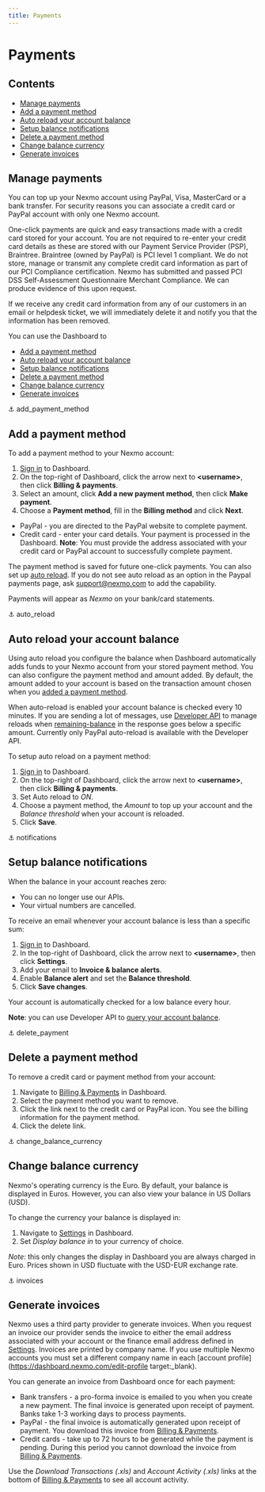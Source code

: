 ```yaml
---
title: Payments
---
```


# Payments

## Contents

* [Manage payments](#manage-payments)
* [Add a payment method](#add-a-payment-method)
* [Auto reload your account balance](#auto-reload-your-account-balance)
* [Setup balance notifications](#setup-balance-notifications)
* [Delete a payment method](#delete-a-payment-method)
* [Change balance currency](#change-balance-currency)
* [Generate invoices](#generate-invoices)

## Manage payments

You can top up your Nexmo account using PayPal, Visa, MasterCard or a bank transfer. For security reasons you can associate a credit card or PayPal account with only one Nexmo account.

One-click payments are quick and easy transactions made with a credit card stored for your account. You are not required to re-enter your credit card details as these are stored with our Payment Service Provider (PSP), Braintree. Braintree (owned by PayPal) is PCI level 1 compliant. We do not store, manage or transmit any complete credit card information as part of our PCI Compliance certification. Nexmo has submitted and passed PCI DSS Self-Assessment Questionnaire Merchant Compliance. We can produce evidence of this upon request.

If we receive any credit card information from any of our customers in an email or helpdesk ticket, we will immediately delete it and notify you that the information has been removed.

You can use the Dashboard to

* [Add a payment method](#add-a-payment-method)
* [Auto reload your account balance](#auto_reload)
* [Setup balance notifications](#notifications)
* [Delete a payment method](#delete_payment)
* [Change balance currency](#change_balance_currency)
* [Generate invoices](#generate-invoices)

⚓ add_payment_method

## Add a payment method

To add a payment method to your Nexmo account:

1. [Sign in](https://dashboard.nexmo.com/sign-in) to Dashboard.
1. On the top-right of Dashboard, click the arrow next to **&lt;username>**, then click **Billing & payments**.
2. Select an amount, click **Add a new payment method**, then click **Make payment**.
3. Choose a **Payment method**, fill in the **Billing method** and click **Next**.

  * PayPal - you are directed to the PayPal website to complete payment.
  * Credit card - enter your card details. Your payment is processed in the Dashboard.
  **Note**: You must provide the address associated with your credit card or PayPal account to successfully complete payment.

The payment method is saved for future one-click payments. You can also set up [auto reload](#auto_reload). If you do not see auto reload as an option in the Paypal payments page, ask support@nexmo.com to add the capability.

Payments will appear as *Nexmo* on your bank/card statements.

⚓ auto_reload

## Auto reload your account balance

Using auto reload you configure the balance when Dashboard automatically adds funds to your Nexmo account from your stored payment method. You can also configure the payment method and amount added. By default, the amount added to your account is based on the transaction amount chosen when you [added a payment method](#add-a-payment-method).

When auto-reload is enabled your account balance is checked every 10 minutes. If you are sending a lot of messages, use [Developer API](/api/developer/account#top-up) to manage reloads when [remaining-balance](/api/sms#remaining-balance) in the response goes below a specific amount. Currently only PayPal auto-reload is available with the Developer API.

To setup auto reload on a payment method:

1. [Sign in](https://dashboard.nexmo.com/sign-in) to Dashboard.
2. On the top-right of Dashboard, click the arrow next to **&lt;username&gt;**, then click **Billing & payments**.
3. Set Auto reload to *ON*.
4. Choose a payment method, the *Amount* to top up your account and the *Balance threshold* when your account is reloaded.
5. Click **Save**.

⚓ notifications

## Setup balance notifications

When the balance in your account reaches zero:

* You can no longer use our APIs.
* Your virtual numbers are cancelled.

To receive an email whenever your account balance is less than a specific sum:

1. [Sign in](https://dashboard.nexmo.com/sign-in) to Dashboard.
3. In the top-right of Dashboard, click the arrow next to **&lt;username>**, then click **Settings**.
3. Add your email to **Invoice & balance alerts**.
4. Enable **Balance alert** and set the **Balance threshold**.
4. Click **Save changes**.

Your account is automatically checked for a low balance every hour.

**Note**: you can use Developer API to [query your account balance](/api/developer/account#get-balance).

⚓  delete_payment

## Delete a payment method

To remove a credit card or payment method from your account:

1. Navigate to [Billing & Payments](https://dashboard.nexmo.com/billing-and-payments/billing-information) in Dashboard.
2. Select the payment method you want to remove.
3. Click the link next to the credit card or PayPal icon.
  You see the billing information for the payment method.
4. Click the delete link.

⚓ change_balance_currency

## Change balance currency

Nexmo's operating currency is the Euro. By default, your balance is displayed in Euros. However, you can also view your balance in US Dollars (USD).

To change the currency your balance is displayed in:

1. Navigate to [Settings](https://dashboard.nexmo.com/billing-and-payments/settings) in Dashboard.
2. Set *Display balance in* to your currency of choice.

*Note*: this only changes the display in Dashboard you are always charged in Euro. Prices shown in USD fluctuate with the USD-EUR exchange rate.

⚓  invoices

## Generate invoices

Nexmo uses a third party provider to generate invoices. When you request an invoice our provider sends the invoice to either the  email address associated with your account or the finance email address defined in [Settings](https://dashboard.nexmo.com/billing-and-payments/settings). Invoices are printed by company name. If you use multiple Nexmo accounts you must set a different company name in each [account profile](https://dashboard.nexmo.com/edit-profile target:_blank).

You can generate an invoice from Dashboard once for each payment:

* Bank transfers - a pro-forma invoice is emailed to you when you create a new payment. The final invoice is generated upon receipt of payment. Banks take 1-3 working days to process payments.
* PayPal - the final invoice is automatically generated upon receipt of payment. You download this invoice from [Billing & Payments](https://dashboard.nexmo.com/billing-and-payments).
* Credit cards - take up to 72 hours to be generated while the payment is pending. During this period you cannot download the invoice from [Billing & Payments](https://dashboard.nexmo.com/billing-and-payments).

Use the *Download Transactions (.xls)* and *Account Activity (.xls)* links at the bottom of [Billing & Payments](https://dashboard.nexmo.com/billing-and-payments) to see all account activity.
